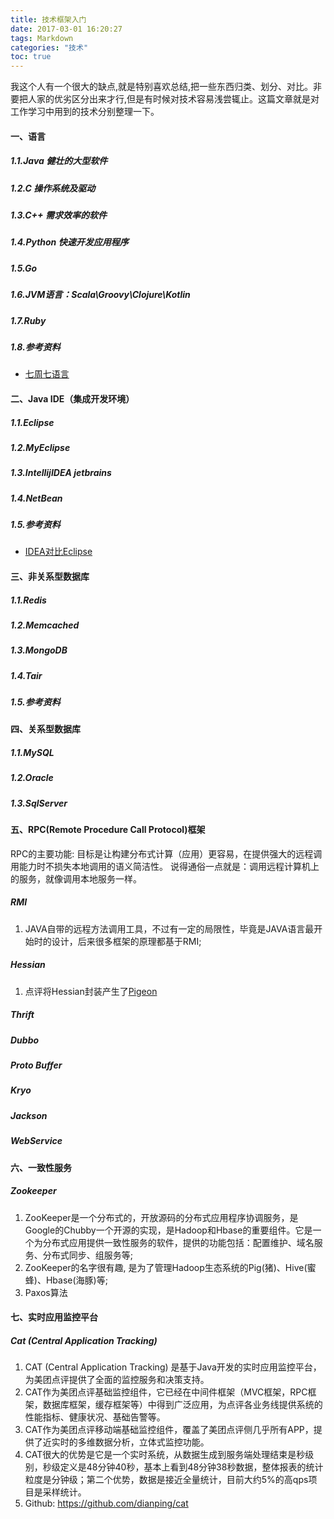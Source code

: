 ```yaml
---
title: 技术框架入门
date: 2017-03-01 16:20:27
tags: Markdown
categories: "技术"
toc: true
---
```

我这个人有一个很大的缺点,就是特别喜欢总结,把一些东西归类、划分、对比。非要把人家的优劣区分出来才行,但是有时候对技术容易浅尝辄止。这篇文章就是对工作学习中用到的技术分别整理一下。
<!--more-->

#### 一、语言
##### 1.1.Java 健壮的大型软件
##### 1.2.C 操作系统及驱动
##### 1.3.C++ 需求效率的软件
##### 1.4.Python 快速开发应用程序
##### 1.5.Go
##### 1.6.JVM语言：Scala\Groovy\Clojure\Kotlin
##### 1.7.Ruby
##### 1.8.参考资料
- [七周七语言](https://book.douban.com/subject/10555435/)

#### 二、Java IDE（集成开发环境）
##### 1.1.Eclipse
##### 1.2.MyEclipse
##### 1.3.IntellijIDEA jetbrains
##### 1.4.NetBean
##### 1.5.参考资料
- [IDEA对比Eclipse](https://www.zhihu.com/question/29076145)

#### 三、非关系型数据库
##### 1.1.Redis
##### 1.2.Memcached
##### 1.3.MongoDB
##### 1.4.Tair
##### 1.5.参考资料

#### 四、关系型数据库
##### 1.1.MySQL
##### 1.2.Oracle
##### 1.3.SqlServer

#### 五、RPC(Remote Procedure Call Protocol)框架
RPC的主要功能: 目标是让构建分布式计算（应用）更容易，在提供强大的远程调用能力时不损失本地调用的语义简洁性。
说得通俗一点就是：调用远程计算机上的服务，就像调用本地服务一样。

##### RMI
1. JAVA自带的远程方法调用工具，不过有一定的局限性，毕竟是JAVA语言最开始时的设计，后来很多框架的原理都基于RMI;

##### Hessian
1. 点评将Hessian封装产生了[Pigeon](https://github.com/dianping/pigeon)

##### Thrift
##### Dubbo
##### Proto Buffer
##### Kryo
##### Jackson
##### WebService

#### 六、一致性服务
##### Zookeeper
1. ZooKeeper是一个分布式的，开放源码的分布式应用程序协调服务，是Google的Chubby一个开源的实现，是Hadoop和Hbase的重要组件。它是一个为分布式应用提供一致性服务的软件，提供的功能包括：配置维护、域名服务、分布式同步、组服务等;
2. ZooKeeper的名字很有趣, 是为了管理Hadoop生态系统的Pig(猪)、Hive(蜜蜂)、Hbase(海豚)等;
3. Paxos算法


#### 七、实时应用监控平台
##### Cat (Central Application Tracking)
1. CAT (Central Application Tracking) 是基于Java开发的实时应用监控平台，为美团点评提供了全面的监控服务和决策支持。
2. CAT作为美团点评基础监控组件，它已经在中间件框架（MVC框架，RPC框架，数据库框架，缓存框架等）中得到广泛应用，为点评各业务线提供系统的性能指标、健康状况、基础告警等。
3. CAT作为美团点评移动端基础监控组件，覆盖了美团点评侧几乎所有APP，提供了近实时的多维数据分析，立体式监控功能。
4. CAT很大的优势是它是一个实时系统，从数据生成到服务端处理结束是秒级别，秒级定义是48分钟40秒，基本上看到48分钟38秒数据，整体报表的统计粒度是分钟级；第二个优势，数据是接近全量统计，目前大约5%的高qps项目是采样统计。
5. Github: https://github.com/dianping/cat







